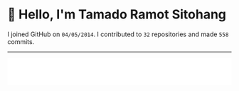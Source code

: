 # :wave: Hello, I'm Tamado Ramot Sitohang

I joined GitHub on `04/05/2014`. I contributed to `32` repositories and made `558` commits.
___

<img src="https://github.com/ramottamado/ramottamado/blob/main/.cache/example-languages-pdf.svg">
